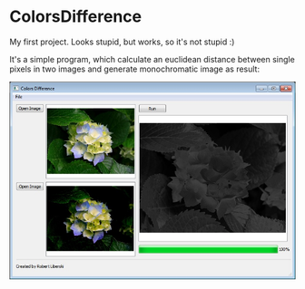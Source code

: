 # ColorsDifference

My first project. Looks stupid, but works, so it's not stupid :)

It's a simple program, which calculate an euclidean distance between single pixels in two images and generate monochromatic image as result:

![alt tag](https://raw.githubusercontent.com/rliberski/ColorsDifference/master/ss.jpg)
